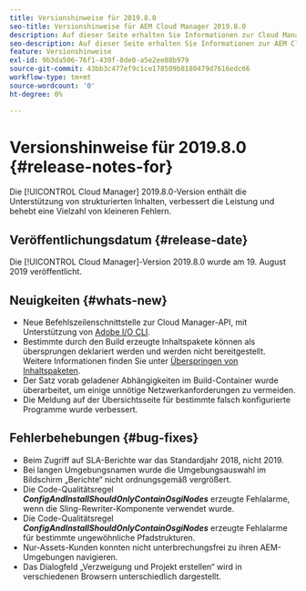 ```yaml
---
title: Versionshinweise für 2019.8.0
seo-title: Versionshinweise für AEM Cloud Manager 2019.8.0
description: Auf dieser Seite erhalten Sie Informationen zur Cloud Manager-Version 2019.8.0.
seo-description: Auf dieser Seite erhalten Sie Informationen zur AEM Cloud Manager-Version 2019.8.0.
feature: Versionshinweise
exl-id: 9b3da506-76f1-439f-8de0-a5e2ee88b979
source-git-commit: 43bb3c477ef9c1ce178509b8180479d7616edc66
workflow-type: tm+mt
source-wordcount: '0'
ht-degree: 0%

---
```


# Versionshinweise für 2019.8.0 {#release-notes-for}

Die [!UICONTROL Cloud Manager] 2019.8.0-Version enthält die Unterstützung von strukturierten Inhalten, verbessert die Leistung und behebt eine Vielzahl von kleineren Fehlern.

## Veröffentlichungsdatum {#release-date}

Die [!UICONTROL Cloud Manager]-Version 2019.8.0 wurde am 19. August 2019 veröffentlicht.

## Neuigkeiten {#whats-new}

* Neue Befehlszeilenschnittstelle zur Cloud Manager-API, mit Unterstützung von [Adobe I/O CLI](https://github.com/adobe/aio-cli-plugin-cloudmanager).
* Bestimmte durch den Build erzeugte Inhaltspakete können als übersprungen deklariert werden und werden nicht bereitgestellt. Weitere Informationen finden Sie unter [Überspringen von Inhaltspaketen](/help/using/setting-up-project.md#skipping-content-packages).
* Der Satz vorab geladener Abhängigkeiten im Build-Container wurde überarbeitet, um einige unnötige Netzwerkanforderungen zu vermeiden.
* Die Meldung auf der Übersichtsseite für bestimmte falsch konfigurierte Programme wurde verbessert.

## Fehlerbehebungen {#bug-fixes}

* Beim Zugriff auf SLA-Berichte war das Standardjahr 2018, nicht 2019.
* Bei langen Umgebungsnamen wurde die Umgebungsauswahl im Bildschirm „Berichte“ nicht ordnungsgemäß vergrößert.
* Die Code-Qualitätsregel ***ConfigAndInstallShouldOnlyContainOsgiNodes*** erzeugte Fehlalarme, wenn die Sling-Rewriter-Komponente verwendet wurde.
* Die Code-Qualitätsregel ***ConfigAndInstallShouldOnlyContainOsgiNodes*** erzeugte Fehlalarme für bestimmte ungewöhnliche Pfadstrukturen.
* Nur-Assets-Kunden konnten nicht unterbrechungsfrei zu ihren AEM-Umgebungen navigieren.
* Das Dialogfeld „Verzweigung und Projekt erstellen“ wird in verschiedenen Browsern unterschiedlich dargestellt.
